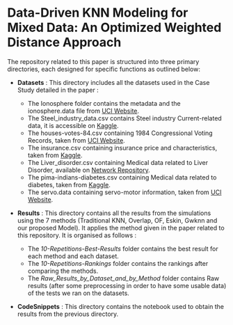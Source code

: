 # Data-Driven KNN Modeling for Mixed Data: An Optimized Weighted Distance Approach


The repository related to this paper is structured into three primary directories, each designed for specific functions as outlined below:

-   **Datasets** : This directory includes all the datasets used in the Case Study detailed in the paper : 
    - The Ionosphere folder contains the metadata and the ionosphere.data file from [UCI Website](https://archive.ics.uci.edu/dataset/52/ionosphere).
    - The Steel_industry_data.csv contains Steel industry Current-related data, it is accessible on [Kaggle](https://www.kaggle.com/datasets/joebeachcapital/steel-industry-energy-consumption).
    - The houses-votes-84.csv containing 1984 Congressional Voting Records, taken from [UCI Website](https://archive.ics.uci.edu/dataset/105/congressional+voting+records).
    - The insurance.csv containing insurance price and characteristics, taken from [Kaggle](https://www.kaggle.com/datasets/teertha/ushealthinsurancedataset).
    - The Liver_disorder.csv containing Medical data related to Liver Disorder, available on [Network Repository](https://networkrepository.com/liver-disorders-bupa.php).
    - The pima-indians-diabetes.csv containing Medical data related to diabetes, taken from [Kaggle](https://www.kaggle.com/datasets/uciml/pima-indians-diabetes-database).
    - The servo.data containing servo-motor information, taken from [UCI Website](https://archive.ics.uci.edu/dataset/87/servo).

- **Results** : This directory contains all the results from the simulations using the 7 methods (Traditional KNN, Overlap, OF, Eskin, Gwknn and our proposed Model). It applies the method given in the paper related to this repository. It is organised as follows : 
    - The *10-Repetitions-Best-Results* folder contains the best result for each method and each dataset.
    - The *10-Repetitions-Rankings* folder contains the rankings after comparing the methods.
    - The *Raw_Results_by_Dataset_and_by_Method* folder contains Raw results (after some preprocessing in order to have some usable data) of the tests we ran on the datasets.

- **CodeSnippets** : This directory contains the notebook used to obtain the results from the previous directory.